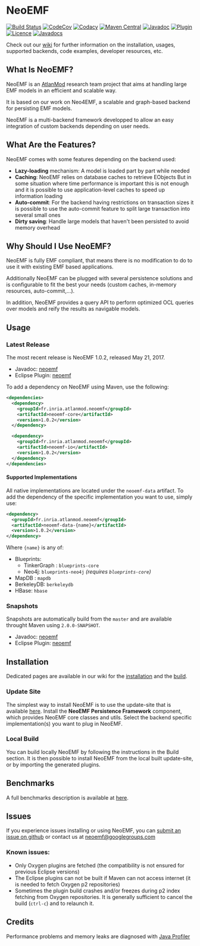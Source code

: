 NeoEMF
======
[![Build Status](https://www.travis-ci.org/atlanmod/NeoEMF.svg?branch=master)](https://www.travis-ci.org/atlanmod/NeoEMF)
[![CodeCov](https://codecov.io/gh/atlanmod/NeoEMF/branch/master/graph/badge.svg)](https://codecov.io/gh/atlanmod/NeoEMF)
[![Codacy](https://api.codacy.com/project/badge/Grade/82af9c0b0354424f93e1044cbdc85a9e)](https://www.codacy.com/app/atlanmod/NeoEMF?utm_source=github.com&amp;utm_medium=referral&amp;utm_content=atlanmod/NeoEMF&amp;utm_campaign=Badge_Grade)
[![Maven Central](https://maven-badges.herokuapp.com/maven-central/fr.inria.atlanmod.neoemf/neoemf/badge.svg)](https://maven-badges.herokuapp.com/maven-central/fr.inria.atlanmod.neoemf/neoemf)
[![Javadoc](https://img.shields.io/badge/javadoc--blue.svg)](https://atlanmod.github.io/NeoEMF/releases/latest/doc/)
[![Plugin](https://img.shields.io/badge/plugin--blue.svg)](https://atlanmod.github.io/NeoEMF/releases/latest/plugin/)
[![Licence](https://img.shields.io/badge/licence-EPL--2.0-blue.svg)](https://www.eclipse.org/legal/epl-2.0/)
[![Javadocs](https://www.javadoc.io/badge/fr.inria.atlanmod.neoemf/neoemf.svg)](https://www.javadoc.io/doc/fr.inria.atlanmod.neoemf/neoemf)

Check out our [wiki][wiki] for further information on the installation, usages, supported backends, code examples, developer resources, etc.


## What Is NeoEMF?

NeoEMF is an [AtlanMod][atlanmod-home] research team project that aims at handling large EMF models in an efficient and scalable way.

It is based on our work on Neo4EMF, a scalable and graph-based backend for persisting EMF models.

NeoEMF is a multi-backend framework developped to allow an easy integration of custom backends depending on user needs.


## What Are the Features?

NeoEMF comes with some features depending on the backend used:

-   **Lazy-loading** mechanism: A model is loaded part by part while needed
-   **Caching**: NeoEMF relies on database caches to retrieve EObjects
    But in some situation where time performance is important this is not enough and it is possible to use application-level caches to speed up information loading
-   **Auto-commit**: For the backend having restrictions on transaction sizes it is possible to use the auto-commit feature to split large transaction into several small ones
-   **Dirty saving**: Handle large models that haven't been persisted to avoid memory overhead


## Why Should I Use NeoEMF?

NeoEMF is fully EMF compliant, that means there is no modification to do to use it with existing EMF based applications.

Additionally NeoEMF can be plugged with several persistence solutions and is configurable to fit the best your needs (custom caches, in-memory resources, auto-commit,...).

In addition, NeoEMF provides a query API to perform optimized OCL queries over models and reify the results as navigable models.


## Usage

### Latest Release

The most recent release is NeoEMF 1.0.2, released May 21, 2017.
-   Javadoc: [neoemf][release-doc]
-   Eclipse Plugin: [neoemf][release-plugin]

To add a dependency on NeoEMF using Maven, use the following:
```xml
<dependencies>
  <dependency>
    <groupId>fr.inria.atlanmod.neoemf</groupId>
    <artifactId>neoemf-core</artifactId>
    <version>1.0.2</version>
  </dependency>

  <dependency>
    <groupId>fr.inria.atlanmod.neoemf</groupId>
    <artifactId>neoemf-io</artifactId>
    <version>1.0.2</version>
  </dependency>
</dependencies>
```

#### Supported Implementations

All native implementations are located under the `neoemf-data` artifact.
To add the dependency of the specific implementation you want to use, simply use:

```xml
<dependency>
  <groupId>fr.inria.atlanmod.neoemf</groupId>
  <artifactId>neoemf-data-{name}</artifactId>
  <version>1.0.2</version>
</dependency>
```

Where `{name}` is any of:
*   Blueprints:
    -   TinkerGraph : `blueprints-core`
    -   Neo4j: `blueprints-neo4j` *(requires `blueprints-core`)*
*   MapDB : `mapdb`
*   BerkeleyDB: `berkeleydb`
*   HBase: `hbase`

### Snapshots

Snapshots are automatically build from the `master` and are available throught Maven using `2.0.0-SNAPSHOT`.
-   Javadoc: [neoemf][snapshot-doc]
-   Eclipse Plugin: [neoemf][snapshot-plugin]


## Installation

Dedicated pages are available in our wiki for the [installation](https://github.com/atlanmod/NeoEMF/wiki/Installation) and the [build](https://github.com/atlanmod/NeoEMF/wiki/Build).

### Update Site

The simplest way to install NeoEMF is to use the update-site that is available [here][release-plugin].
Install the **NeoEMF Persistence Framework** component, which provides NeoEMF core classes and utils.
Select the backend specific implementation(s) you want to plug in NeoEMF.

### Local Build

You can build locally NeoEMF by following the instructions in the Build section.
It is then possible to install NeoEMF from the local built update-site, or by importing the generated plugins.


## Benchmarks

A full benchmarks description is available at [here][benchmarks].


## Issues

If you experience issues installing or using NeoEMF, you can [submit an issue on github][issues] or contact us at neoemf@googlegroups.com

### Known issues:
-   Only Oxygen plugins are fetched (the compatibility is not ensured for previous Eclipse versions)
-   The Eclipse plugins can not be built if Maven can not access internet (it is needed to fetch Oxygen p2 repositories)
-   Sometimes the plugin build crashes and/or freezes during p2 index fetching from Oxygen repositories. It is generally sufficient to cancel the build (`ctrl-c`) and to relaunch it.


## Credits
Performance problems and memory leaks are diagnosed with [Java Profiler](https://www.ej-technologies.com/products/jprofiler/overview.html)


[atlanmod-home]: http://www.emn.fr/z-info/atlanmod/index.php/Main_Page

[wiki]: https://github.com/atlanmod/NeoEMF/wiki
[issues]: https://github.com/atlanmod/NeoEMF/issues
[benchmarks]: https://github.com/atlanmod/NeoEMF/tree/master/benchmarks

[release-doc]: https://atlanmod.github.io/NeoEMF/releases/latest/doc/
[release-plugin]: https://atlanmod.github.io/NeoEMF/releases/latest/plugin/

[snapshot-doc]: https://atlanmod.github.io/NeoEMF/releases/snapshot/doc/
[snapshot-plugin]: https://atlanmod.github.io/NeoEMF/releases/snapshot/plugin/
